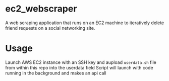# ec2_webscraper
A web scraping application that runs on an EC2 machine to iteratively delete friend requests on a social networking site.

# Usage
Launch AWS EC2 instance with an SSH key and aupload `userdata.sh` file from within this repo into the userdata field
Script will launch with code running in the background and makes an api call
